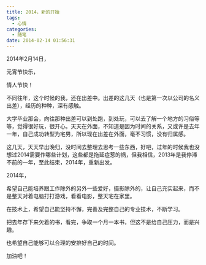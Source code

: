 ```yaml
---
title: 2014，新的开始
tags:
  - 心情
categories:
  - 随笔
date: 2014-02-14 01:56:31
---
```


2014年2月14日，

元宵节快乐，

情人节快！

不同往年，这个时候的我，还在出差中。出差的这几天（也是第一次以公司的名义出差），经历的种种，深有感触。

大学毕业那会，向往那种出差可以到处跑，到处玩，可以去了解一个地方的习俗等等，觉得很好玩，很开心。天天在外面，不知道是因为时间的关系，又或许是去年一年，自己成功转型为宅男，所以现在出差在外面，毫不习惯，没有归属感。

这几天，天天早出晚归，没时间去整理去思考一些东西，好吧，过年的时候我也没想过2014需要作哪些计划，这些都是拖延症惹的祸，但我相信，2013年是我停滞不前的一年，至此结束，2014年，重新出发。

2014年，

希望自己能培养跟工作除外的另外一些爱好，摄影除外的，让自己充实起来，而不是整天对着电脑打打游戏，看看电影，整天宅在家里。

在技术上，希望自己能坚持不懈，完善及完整自己的专业技术，不断学习。

把去年存下来欠着的书，看完，争取一个月一本书，但这不是给自己压力，而是兴趣。

也希望自己能够可以合理的安排好自己的时间。

加油吧！